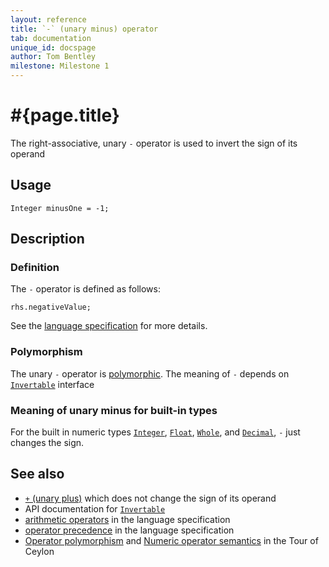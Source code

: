 ```yaml
---
layout: reference
title: `-` (unary minus) operator
tab: documentation
unique_id: docspage
author: Tom Bentley
milestone: Milestone 1
---
```


# #{page.title}

The right-associative, unary `-` operator is used to invert the sign of its operand

## Usage 

    Integer minusOne = -1;

## Description

### Definition

The `-` operator is defined as follows:

    rhs.negativeValue;

See the [language specification](#{site.urls.spec}#arithmetic) for more details.

### Polymorphism

The unary `-` operator is [polymorphic](/documentation/reference/operator/operator-polymorphism). 
The meaning of `-` depends on 
[`Invertable`](#{site.urls.apidoc}/ceylon/language/interface_Invertable.html) interface

### Meaning of unary minus for built-in types

For the built in numeric types
[`Integer`](#{site.urls.apidoc}/ceylon/language/class_Integer.html),
[`Float`](#{site.urls.apidoc}/ceylon/language/class_Float.html),
[`Whole`](#{site.urls.apidoc}/ceylon/language/class_Whole.html), and
[`Decimal`](#{site.urls.apidoc}/ceylon/language/class_Decimal.html), `-` 
just changes the sign.

## See also

* [`+` (unary plus)](../unary_plus) which does not change the sign of its 
  operand
* API documentation for [`Invertable`](#{site.urls.apidoc}/ceylon/language/interface_Invertable.html)
* [arithmetic operators](#{site.urls.spec}#arithmetic) in the 
  language specification
* [operator precedence](#{site.urls.spec}#operatorprecedence) in the 
  language specification
* [Operator polymorphism](/documentation/tour/language-module/#operator_polymorphism) 
  and 
  [Numeric operator semantics](/documentation/tour/language-module/#numeric_operator_semantics) 
  in the Tour of Ceylon


